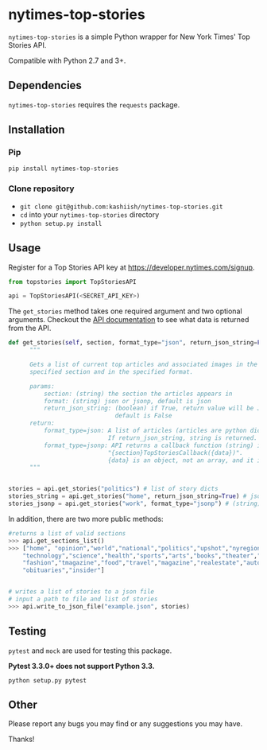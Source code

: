 # nytimes-top-stories

`nytimes-top-stories` is a simple Python wrapper for New York Times' Top Stories API.

Compatible with Python 2.7 and 3+.

## Dependencies

`nytimes-top-stories` requires the `requests` package.

## Installation

### Pip
```pip install nytimes-top-stories```

### Clone repository

- ```git clone git@github.com:kashiish/nytimes-top-stories.git```
- ```cd``` into your ```nytimes-top-stories``` directory
- ```python setup.py install```

## Usage

Register for a Top Stories API key at https://developer.nytimes.com/signup.

```python
from topstories import TopStoriesAPI

api = TopStoriesAPI(<SECRET_API_KEY>)

```
The ```get_stories``` method takes one required argument and two optional arguments.
Checkout the [API documentation](https://developer.nytimes.com/top_stories_v2.json#) to see what data
is returned from the API.


```python def
def get_stories(self, section, format_type="json", return_json_string=False):
      """

      Gets a list of current top articles and associated images in the
      specified section and in the specified format.

      params:
          section: (string) the section the articles appears in
          format: (string) json or jsonp, default is json
          return_json_string: (boolean) if True, return value will be JSON string instead of a python list,
                              default is False
      return:
          format_type=json: A list of articles (articles are python dicts) is returned.
                            If return_json_string, string is returned.
          format_type=jsonp: API returns a callback function (string) in the format
                            "{section}TopStoriesCallback({data})".
                            {data} is an object, not an array, and it is not parsed/decoded.
      """
```

```python def

stories = api.get_stories("politics") # list of story dicts
stories_string = api.get_stories("home", return_json_string=True) # json string
stories_jsonp = api.get_stories("work", format_type="jsonp") # (string) callback function with data input

```

In addition, there are two more public methods:

```python def
#returns a list of valid sections
>>> api.get_sections_list()
>>> ["home", "opinion","world","national","politics","upshot","nyregion","business",
    "technology","science","health","sports","arts","books","theater","sundayreview",
    "fashion","tmagazine","food","travel","magazine","realestate","automobiles",
    "obituaries","insider"]

```

```python def

# writes a list of stories to a json file
# input a path to file and list of stories
>>> api.write_to_json_file("example.json", stories)

```

## Testing

`pytest` and `mock` are used for testing this package.

**Pytest 3.3.0+ does not support Python 3.3.**

```python setup.py pytest```

## Other

Please report any bugs you may find or any suggestions you may have.

Thanks!

